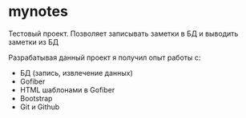 <h1 class="code-line" data-line-start="0" data-line-end="1"><a id="mynotes_0"></a>mynotes</h1>
<p class="has-line-data" data-line-start="2" data-line-end="3">Тестовый проект. Позволяет записывать заметки в БД и выводить заметки из БД</p>
<p>Разрабатывая данный проект я получил опыт работы с:</p>
<ul>
<li>БД (запись, извлечение данных)</li>
<li>Gofiber</li>
<li>HTML шаблонами в Gofiber</li>
<li>Bootstrap</li>
<li>Git и Github</li>
</ul>
